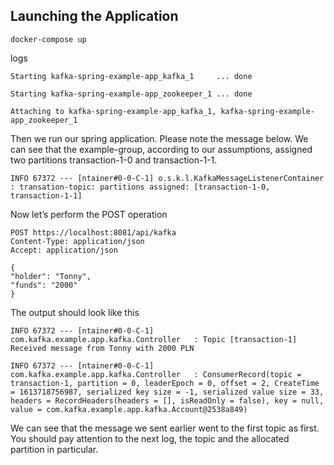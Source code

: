 ## Launching the Application
```docker-compose up```

logs
```
Starting kafka-spring-example-app_kafka_1     ... done

Starting kafka-spring-example-app_zookeeper_1 ... done

Attaching to kafka-spring-example-app_kafka_1, kafka-spring-example-app_zookeeper_1
```

Then we run our spring application. Please note the message below. We can see that the example-group, according to our assumptions, assigned two partitions transaction-1-0 and transaction-1-1.
```
INFO 67372 --- [ntainer#0-0-C-1] o.s.k.l.KafkaMessageListenerContainer    : transation-topic: partitions assigned: [transaction-1-0, transaction-1-1]
```
Now let’s perform the POST operation
```
POST https://localhost:8081/api/kafka
Content-Type: application/json
Accept: application/json

{
"holder": "Tonny",
"funds": "2000"
}
```
The output should look like this
```
INFO 67372 --- [ntainer#0-0-C-1] com.kafka.example.app.kafka.Controller   : Topic [transaction-1] Received message from Tonny with 2000 PLN

INFO 67372 --- [ntainer#0-0-C-1] com.kafka.example.app.kafka.Controller   : ConsumerRecord(topic = transaction-1, partition = 0, leaderEpoch = 0, offset = 2, CreateTime = 1613718756987, serialized key size = -1, serialized value size = 33, headers = RecordHeaders(headers = [], isReadOnly = false), key = null, value = com.kafka.example.app.kafka.Account@2538a849)
```

We can see that the message we sent earlier went to the first topic as first. You should pay attention to the next log, the topic and the allocated partition in particular. 